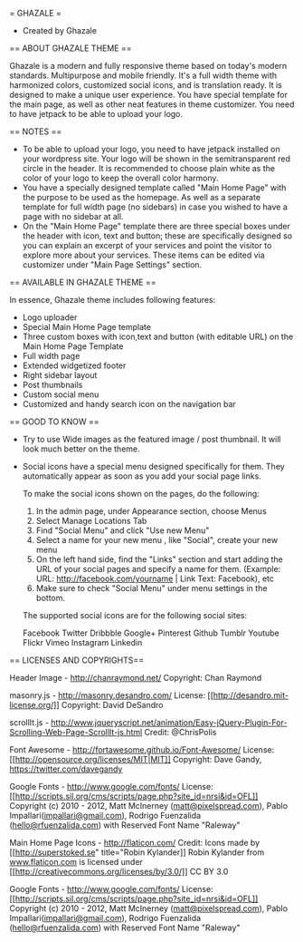 = GHAZALE =

* Created by Ghazale

== ABOUT GHAZALE THEME ==

Ghazale is a modern and fully responsive theme based on today's modern standards. Multipurpose and mobile friendly. It's a full width theme with harmonized colors, customized social icons, and is translation ready. It is designed to make a unique user experience. You have special template for the main page, as well as other neat features in theme customizer. You need to have jetpack to be able to upload your logo.

== NOTES ==

* To be able to upload your logo, you need to have jetpack installed on your wordpress site. Your logo will be shown in the semitransparent red circle in the header. It is recommended to choose plain white as the color of your logo to keep the overall color harmony.
* You have a specially designed template called "Main Home Page" with the purpose to be used as the homepage. As well as a separate template for full width page (no sidebars) in case you wished to have a page with no sidebar at all.
* On the "Main Home Page" template there are three special boxes under the header with icon, text and button; these are specifically designed so you can explain an excerpt of your services and point the visitor to explore more about your services. These items can be edited via customizer under "Main Page Settings" section.

== AVAILABLE IN GHAZALE THEME ==

In essence, Ghazale theme includes following features:

* Logo uploader
* Special Main Home Page template
* Three custom boxes with icon,text and button (with editable URL) on the Main Home Page Template
* Full width page
* Extended widgetized footer
* Right sidebar layout
* Post thumbnails
* Custom social menu
* Customized and handy search icon on the navigation bar


== GOOD TO KNOW ==

* Try to use Wide images as the featured image / post thumbnail. It will look much better on the theme.
* Social icons have a special menu designed specifically for them. They automatically appear as soon as you add your social page links.

    To make the social icons shown on the pages, do the following:

    1. In the admin page, under Appearance section, choose Menus
    2. Select Manage Locations Tab
    3. Find "Social Menu" and click "Use new Menu"
    4. Select a name for your new menu , like "Social", create your new menu
    5. On the left hand side, find the "Links" section and start adding the URL of your social pages and specify a name for them. (Example: URL: http://facebook.com/yourname | Link Text: Facebook), etc
    6. Make sure to check "Social Menu" under menu settings in the bottom.

    The supported social icons are for the following social sites:

    Facebook
    Twitter
    Dribbble
    Google+
    Pinterest
    Github
    Tumblr
    Youtube
    Flickr
    Vimeo
    Instagram
    Linkedin


== LICENSES AND COPYRIGHTS==

Header Image - http://chanraymond.net/
Copyright: Chan Raymond

masonry.js - http://masonry.desandro.com/
License: [[http://desandro.mit-license.org/]]
Copyright: David DeSandro

scrollIt.js - http://www.jqueryscript.net/animation/Easy-jQuery-Plugin-For-Scrolling-Web-Page-ScrollIt-js.html
Credit: @ChrisPolis

Font Awesome - http://fortawesome.github.io/Font-Awesome/
License: [[http://opensource.org/licenses/MIT|MIT]]
Copyright: Dave Gandy, https://twitter.com/davegandy

Google Fonts - http://www.google.com/fonts/
License: [[http://scripts.sil.org/cms/scripts/page.php?site_id=nrsi&id=OFL]]
Copyright (c) 2010 - 2012, Matt McInerney (matt@pixelspread.com), Pablo Impallari(impallari@gmail.com), Rodrigo Fuenzalida (hello@rfuenzalida.com) with Reserved Font Name "Raleway"

Main Home Page Icons - http://flaticon.com/
Credit: Icons made by [[http://superstoked.se" title="Robin Kylander]] Robin Kylander from www.flaticon.com is licensed under [[http://creativecommons.org/licenses/by/3.0/]] CC BY 3.0

Google Fonts - http://www.google.com/fonts/
License: [[http://scripts.sil.org/cms/scripts/page.php?site_id=nrsi&id=OFL]]
Copyright (c) 2010 - 2012, Matt McInerney (matt@pixelspread.com), Pablo Impallari(impallari@gmail.com), Rodrigo Fuenzalida (hello@rfuenzalida.com) with Reserved Font Name "Raleway"
